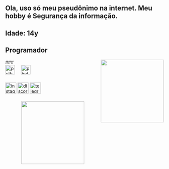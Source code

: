 <h2 align="left">Ola, uso só meu pseudônimo na internet. Meu hobby é Segurança da informação.</h2>
<h2 align="left">Idade: 14y</h2>
<h2 align="left">Programador</h2>
###

<img align="right" height="200" src="https://mir-s3-cdn-cf.behance.net/project_modules/max_1200/06f21a161921919.63cd7887d0a70.gif"  />

<div align="left">
  <img src="https://cdn.jsdelivr.net/gh/devicons/devicon/icons/python/python-original.svg" height="30" alt="python logo"  />
  <img width="12" />
  <img src="https://img.shields.io/badge/Adobe Photoshop-31A8FF?logo=adobephotoshop&logoColor=black&style=for-the-badge" height="30" alt="photoshop logo"  />
</div>

###

<div align="left">
  <img src="https://img.shields.io/static/v1?message=Instagram&logo=instagram&label=&color=E4405F&logoColor=white&labelColor=&style=for-the-badge" height="35" alt="instagram logo"  />
  <a href="https://discord.com/channels/@me/995026065850368101" target="_blank">
    <img src="https://img.shields.io/static/v1?message=Discord&logo=discord&label=&color=7289DA&logoColor=white&labelColor=&style=for-the-badge" height="35" alt="discord logo"  />
  </a>
  <a href="https://t.me/Rick_Zv" target="_blank">
    <img src="https://img.shields.io/static/v1?message=Telegram&logo=telegram&label=&color=2CA5E0&logoColor=white&labelColor=&style=for-the-badge" height="35" alt="telegram logo"  />
  </a>
</div>

###

<div align="center">
  <img height="200" src="https://i.imgflip.com/65efzo.gif"  />
</div>

###
